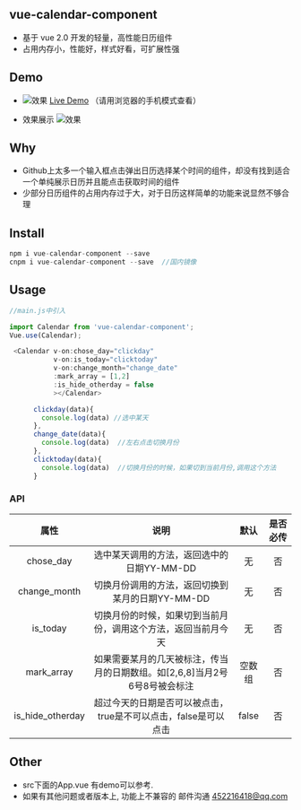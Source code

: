 ## vue-calendar-component
* 基于 vue 2.0 开发的轻量，高性能日历组件
* 占用内存小，性能好，样式好看，可扩展性强

## Demo
*  ![效果](https://zwhgithub.github.io/vue-calendar/dist/1510652959.png)
[Live Demo](https://zwhgithub.github.io/vue-calendar/dist/#/) （请用浏览器的手机模式查看）

* 效果展示
 ![效果](https://qiniu.epipe.cn/5465939501580804096?imageView2/1/w/320/h/568)

## Why
* Github上太多一个输入框点击弹出日历选择某个时间的组件，却没有找到适合一个单纯展示日历并且能点击获取时间的组件
* 少部分日历组件的占用内存过于大，对于日历这样简单的功能来说显然不够合理

## Install
```javascript
npm i vue-calendar-component --save
cnpm i vue-calendar-component --save  //国内镜像
```

##  Usage
```javascript
//main.js中引入

import Calendar from 'vue-calendar-component';
Vue.use(Calendar);

 <Calendar v-on:chose_day="clickday"
           v-on:is_today="clicktoday"
           v-on:change_month="change_date"
           :mark_array = [1,2]
           :is_hide_otherday = false
           ></Calendar>

      clickday(data){
        console.log(data) //选中某天
      },
      change_date(data){
        console.log(data)  //左右点击切换月份
      },
      clicktoday(data){
        console.log(data)  //切换月份的时候，如果切到当前月份,调用这个方法
      }

```

### API
|        属性        |                    说明                    |  默认   | 是否必传 |
| :--------------: | :--------------------------------------: | :---: | :--: |
|    chose_day     |        选中某天调用的方法，返回选中的日期YY-MM-DD         |   无   |  否   |
|   change_month   |       切换月份调用的方法，返回切换到某月的日期YY-MM-DD       |   无   |  否   |
|     is_today     |     切换月份的时候，如果切到当前月份，调用这个方法，返回当前月今天      |   无   |  否   |
|    mark_array    | 如果需要某月的几天被标注，传当月的日期数组。如[2,6,8]当月2号6号8号被会标注 |  空数组  |  否   |
| is_hide_otherday |   超过今天的日期是否可以被点击，true是不可以点击，false是可以点击   | false |  否   |

## Other
* src下面的App.vue 有demo可以参考.
* 如果有其他问题或者版本上, 功能上不兼容的 邮件沟通 452216418@qq.com
